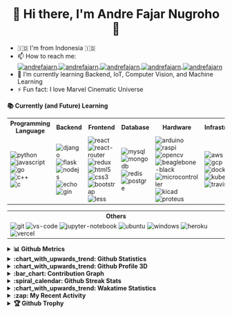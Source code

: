 <h1 align="center">👋 Hi there, I'm Andre Fajar Nugroho 👋 </h1>

<!--
**andre-fajar-n/andre-fajar-n** is a ✨ _special_ ✨ repository because its `README.md` (this file) appears on your GitHub profile.
- 👯 I’m looking to collaborate on ...
- 🤔 I’m looking for help with ...
- 💬 Ask me about ...
- 😄 Pronouns: ...

Here are some ideas to get you started:
-->

- 🇮🇩 I'm from Indonesia 🇮🇩
- 📫 How to reach me: <br/>
  <a href="https://www.linkedin.com/in/andre-fajar-n/" target="blank">
    <img align="center" src="https://img.shields.io/badge/-andre--fajar--n-blue?style=plastic&logo=Linkedin&logoColor=white" alt="andrefajarn" height="25" width="auto"/>
  </a>
  <a href="https://www.facebook.com/andrefajarn/" target="blank">
    <img align="center" src="https://img.shields.io/badge/andrefajarn-1877F2?style=plastic&logo=facebook&logoColor=white" alt="andrefajarn" height="25" width="auto" />
  </a>
  <a href="https://instagram.com/andrefajarn" target="blank">
    <img align="center" src="https://img.shields.io/badge/-andrefajarn-purple?style=plastic&logo=instagram&logoColor=white" alt="andrefajarn" height="25" width="auto"/>
  </a>
  <a href="https://mailto:andrenugroho395@gmail.com" target="blank">
    <img align="center" src="https://img.shields.io/badge/-andrenugroho395@gmail.com-c14438?style=plastic&logo=Gmail&logoColor=white" alt="andrefajarn" height="25" width="auto"/>
  </a>
  <a href="https://www.hackerrank.com/andrefajarn" target="blank">
    <img align="center" src="https://img.shields.io/badge/andrefajarn-2ec866?style=plastic&logo=hackerrank&logoColor=white" alt="andrefajarn" height="25" width="auto"/>
  </a>
- 🌱 I’m currently learning Backend, IoT, Computer Vision, and Machine Learning
- ⚡ Fun fact: I love Marvel Cinematic Universe

<strong>:books: Currently (and Future) Learning</strong>
  <table>
  <tr>
    <th>
      Programming <br/> Language
    </th>
    <th>
      Backend
    </th>
    <th>
      Frontend
    </th>
    <th>
      Database
    </th>
    <th>
      Hardware
    </th>
    <th>
      Infrastructure
    </th>
  </tr>
  <tr>
    <!-- PROGRAMMING LANGUAGE -->
    <td>
      <img src="https://img.shields.io/badge/Python-3776AB?style=plastic&logo=python&logoColor=white&link=https://www.python.org" alt="python" width="auto" height="30"/><br/>
      <img src="https://img.shields.io/badge/Javascript-F7DF1E?style=plastic&logo=javascript&logoColor=white" alt="javascript" width="auto" height="30"/><br/>
      <img src="https://img.shields.io/badge/Golang-00ADD8?style=plastic&logo=go&logoColor=white" alt="go" width="auto" height="30"/><br/>
      <img src="https://img.shields.io/badge/C%2B%2B-00599C?style=plastic&logo=C%2B%2B&logoColor=white" alt="c++" width="auto" height="30"/><br/>
      <img src="https://img.shields.io/badge/C-A8B9CC?style=plastic&logo=C&logoColor=white" alt="c" width="auto" height="30"/><br/>
    </td>
    <!-- BACKEND -->
    <td>
      <img src="https://img.shields.io/badge/Django-092E20?style=plastic&logo=Django&logoColor=white" alt="django" width="auto" height="30"/><br/>
      <img src="https://img.shields.io/badge/Flask-000000?style=plastic&logo=Flask&logoColor=white" alt="flask" width="auto" height="30"/><br/>
      <img src="https://img.shields.io/badge/NodeJS-339933?style=plastic&logo=Node.js&logoColor=white" alt="nodejs" width="auto" height="30"/><br/>
      <img src="https://img.shields.io/badge/Echo-00afd1?style=plastic&logo=go&logoColor=white" alt="echo" width="auto" height="30"/><br/>
      <img src="https://img.shields.io/badge/Gin-0090d1?style=plastic&logo=go&logoColor=white" alt="gin" width="auto" height="30"/><br/>
    </td>
    <!-- FRONTEND -->
    <td>
      <img src="https://img.shields.io/badge/ReactJS-61dafb?style=plastic&logo=react&logoColor=white" alt="react" width="auto" height="30"/><br/>
      <img src="https://img.shields.io/badge/React%20Router-ca4245?style=plastic&logo=React%20Router&logoColor=white" alt="react-router" width="auto" height="30"/><br/>
      <img src="https://img.shields.io/badge/Redux-764abc?style=plastic&logo=Redux&logoColor=white" alt="redux" width="auto" height="30"/><br/>
      <img src="https://img.shields.io/badge/HTML5-e34f26?style=plastic&logo=HTML5&logoColor=white" alt="html5" width="auto" height="30"/><br/>
      <img src="https://img.shields.io/badge/CSS3-1572b6?style=plastic&logo=CSS3&logoColor=white" alt="css3" width="auto" height="30"/><br/>
      <img src="https://img.shields.io/badge/Bootstrap-7952b3?style=plastic&logo=Bootstrap&logoColor=white" alt="bootstrap" width="auto" height="30"/><br/>
      <img src="https://img.shields.io/badge/Less-1d365d?style=plastic&logo=Less&logoColor=white" alt="less" width="auto" height="30"/><br/>
    </td>
    <!-- DATABASE -->
    <td>
      <img src="https://img.shields.io/badge/MySQL-4479a1?style=plastic&logo=mysql&logoColor=white" alt="mysql" width="auto" height="30"/><br/>
      <img src="https://img.shields.io/badge/MongoDB-47a248?style=plastic&logo=mongodb&logoColor=white" alt="mongodb" width="auto" height="30"/><br/>
      <img src="https://img.shields.io/badge/Redis-dc382d?style=plastic&logo=redis&logoColor=white" alt="redis" width="auto" height="30"/><br/>
      <img src="https://img.shields.io/badge/PostgreSQL-336971?style=plastic&logo=postgresql&logoColor=white" alt="postgre" width="auto" height="30"/><br/>
    </td>
    <!-- HARDWARE -->
    <td>
      <img src="https://img.shields.io/badge/Arduino-00979d?style=plastic&logo=arduino&logoColor=white" alt="arduino" width="auto" height="30"/><br/>
      <img src="https://img.shields.io/badge/Raspberry%20Pi-c51a4a?style=plastic&logo=Raspberry%20Pi&logoColor=white" alt="raspi" width="auto" height="30"/><br/>
      <img src="https://img.shields.io/badge/OpenCV-5c3ee8?style=plastic&logo=OpenCV&logoColor=white" alt="opencv" width="auto" height="30"/><br/>
      <img src="https://beagleboard.org/static/uploads/BeagleBoardCompliantLowRes.png" alt="beaglebone-black" width="auto" height="30"/><br/>
      <img src="https://image.flaticon.com/icons/svg/2752/2752843.svg" alt="microcontroller" width="auto" height="30"/><br/>
      <img src="https://upload.wikimedia.org/wikipedia/commons/thumb/5/59/KiCad-Logo.svg/1200px-KiCad-Logo.svg.png" alt="kicad" width="auto" height="30"/><br/>
      <img src="https://edasim.com/wp-content/uploads/2020/06/edasim-integrating-ideas-logo-proteus.png" alt="proteus" width="auto" height="30"/><br/>
    </td>
    <!-- INFRASTRUCTURE -->
    <td>
      <img src="https://img.shields.io/badge/AWS-232f3e?style=plastic&logo=amazon%20aws&logoColor=white" alt="aws" width="auto" height="30"/><br/>
      <img src="https://img.shields.io/badge/GCP-4285f4?style=plastic&logo=google%20cloud&logoColor=white" alt="gcp" width="auto" height="30"/><br/>
      <img src="https://img.shields.io/badge/Docker-2496ed?style=plastic&logo=docker&logoColor=white" alt="docker" width="auto" height="30"/><br/>
      <img src="https://img.shields.io/badge/Kubernetes-326ce5?style=plastic&logo=kubernetes&logoColor=white" alt="kubernetes" width="auto" height="30"/><br/>
      <img src="https://img.shields.io/badge/Travis%20CI-3eaaaf?style=plastic&logo=Travis%20CI&logoColor=white" alt="travis-ci" width="auto" height="30"/><br/>
    </td>
  </tr>
</table>

<table>
  <tr>
    <th>
      Others
    </th>
  </tr>
  <tr>
    <td>
      <img src="https://img.shields.io/badge/Git-f05302?style=plastic&logo=git&logoColor=white" alt="git" width="auto" height="30"/>
      <img src="https://img.shields.io/badge/VS%20Code-007acc?style=plastic&logo=visual%20studio&logoColor=white" alt="vs-code" width="auto" height="30"/>
      <img src="https://img.shields.io/badge/Jupyter%20Notebook-F37626?style=plastic&logo=Jupyter&logoColor=white" alt="jupyter-notebook" width="auto" height="30"/>
      <img src="https://img.shields.io/badge/Ubuntu-e95420?style=plastic&logo=ubuntu&logoColor=white" alt="ubuntu" width="auto" height="30"/>
      <img src="https://img.shields.io/badge/Windows-0078d6?style=plastic&logo=windows&logoColor=white" alt="windows" width="auto" height="30"/>
      <img src="https://img.shields.io/badge/Heroku-430098?style=plastic&logo=heroku&logoColor=white" alt="heroku" width="auto" height="30"/>
      <img src="https://img.shields.io/badge/Vercel-000000?style=plastic&logo=vercel&logoColor=white" alt="vercel" width="auto" height="30"/>
    </td>
  </tr>
</table>

<details>
  <summary><strong>📊 Github Metrics</strong></summary>
  Reference: <a href="https://github.com/lowlighter/metrics">lowlighter/metrics</a>
  </br>
  
  <div align="center">
    <a href="https://github.com/andre-fajar-n/andre-fajar-n/blob/master/github-metrics.svg" align="center">
      <img src="https://github.com/andre-fajar-n/andre-fajar-n/blob/master/github-metrics.svg" />
    </a>
  </div>
</details>

<details>
  <summary><strong>:chart_with_upwards_trend: Github Statistics</strong></summary>
  Reference: <a href="https://github.com/anuraghazra/github-readme-stats">anuraghazra/github-readme-stats</a>
  </br>
  </br>
  <div align="center">
    <a href="https://github.com/anuraghazra/github-readme-stats" align="center">
      <img src="https://github-readme-stats.vercel.app/api?username=andre-fajar-n&show_icons=true&theme=onedark&include_all_commits=true&count_private=true" />
    </a>
    <a href="https://github.com/anuraghazra/github-readme-stats" align="center">
      <img src="https://github-readme-stats.vercel.app/api/top-langs/?username=andre-fajar-n&langs_count=10&theme=onedark&layout=compact" />
    </a>
  </div>
  <div align="center">
    <a href="https://github.com/anuraghazra/github-readme-stats" align="center">
      <img src="https://github-readme-stats.vercel.app/api/wakatime?username=andrefajarn&layout=compact" />
    </a>
  </div>
  </br>

  Reference: <a href="https://github.com/jstrieb/github-stats">jstrieb/github-stats</a>
  </br>
  </br>
  <div align="center">
    <a href="https://github.com/andre-fajar-n/andre-fajar-n" align="center">
      <img src="https://github.com/andre-fajar-n/andre-fajar-n/blob/master/generated/overview.svg" />
    </a>
    <a href="https://github.com/andre-fajar-n/andre-fajar-n" align="center">
      <img src="https://github.com/andre-fajar-n/andre-fajar-n/blob/master/generated/languages.svg" />
    </a>
  </div>
</details>

<details>
  <summary><strong>:chart_with_upwards_trend: Github Profile 3D</strong></summary>
  Reference: <a href="https://github.com/yoshi389111/github-profile-3d-contrib">yoshi389111/github-profile-3d-contrib</a>
  </br>

  ![](https://github.com/andre-fajar-n/andre-fajar-n/blob/master/profile-3d-contrib/profile-gitblock.svg)
</details>

<details>
  <summary><strong>:bar_chart: Contribution Graph</strong></summary>
  Reference: <a href="https://github.com/Ashutosh00710/github-readme-activity-graph">Ashutosh00710/github-readme-activity-graph</a>
  </br>
  </br>
  <p align="center"><strong>Contributions in the last month</strong></p>
  <a href="https://github.com/Ashutosh00710/github-readme-activity-graph" align="center">
    <img src="https://github-readme-activity-graph.vercel.app/graph?username=andre-fajar-n&theme=github-light" />
  </a>

  </br></br>
  Reference: <a href="https://github.com/vn7n24fzkq/github-profile-summary-cards">vn7n24fzkq/github-profile-summary-cards</a>
  </br>
  </br>

  <div align="center">
    <a href="https://github.com/andre-fajar-n/andre-fajar-n" align="center">
      <img src="https://raw.githubusercontent.com/andre-fajar-n/andre-fajar-n/master/profile-summary-card-output/github/0-profile-details.svg" />
    </a>
  </div>
  <div align="center">
    <a href="https://github.com/andre-fajar-n/andre-fajar-n" align="center">
      <img src="https://raw.githubusercontent.com/andre-fajar-n/andre-fajar-n/master/profile-summary-card-output/github/1-repos-per-language.svg" />
      <img src="https://raw.githubusercontent.com/andre-fajar-n/andre-fajar-n/master/profile-summary-card-output/github/2-most-commit-language.svg" />
    </a>
  </div>
  <div align="center">
    <a href="https://github.com/andre-fajar-n/andre-fajar-n" align="center">
      <img src="https://raw.githubusercontent.com/andre-fajar-n/andre-fajar-n/master/profile-summary-card-output/github/3-stats.svg" />
      <img src="https://raw.githubusercontent.com/andre-fajar-n/andre-fajar-n/master/profile-summary-card-output/github/4-productive-time.svg" />
    </a>
  </div>
</details>

<details>
  <summary><strong>:spiral_calendar: Github Streak Stats</strong></summary>
  Reference: <a href="https://github.com/DenverCoder1/github-readme-streak-stats">DenverCoder1/github-readme-streak-stats</a>
  </br>
  </br>

  [![GitHub Streak](https://streak-stats.demolab.com/?user=andre-fajar-n&theme=blood)](https://github.com/DenverCoder1/github-readme-streak-stats)
</details>

<details>
  <summary><strong>:chart_with_upwards_trend: Wakatime Statistics</strong></summary>
  Reference: <a href="https://github.com/anmol098/waka-readme-stats">anmol098/waka-readme-stats</a>
  </br>
  </br>

<!--START_SECTION:waka-->
![Code Time](http://img.shields.io/badge/Code%20Time-3%2C057%20hrs%2055%20mins-blue)

![Profile Views](http://img.shields.io/badge/Profile%20Views-16-blue)

![Lines of code](https://img.shields.io/badge/From%20Hello%20World%20I%27ve%20Written-4.4%20million%20lines%20of%20code-blue)

**🐱 My GitHub Data** 

> 📦 6.2 MB Used in GitHub's Storage 
 > 
> 🏆 1,072 Contributions in the Year 2023
 > 
> 🚫 Not Opted to Hire
 > 
> 📜 34 Public Repositories 
 > 
> 🔑 15 Private Repositories 
 > 
**I'm an Early 🐤** 

```text
🌞 Morning                2466 commits        ███████░░░░░░░░░░░░░░░░░░   28.53 % 
🌆 Daytime                3411 commits        ██████████░░░░░░░░░░░░░░░   39.46 % 
🌃 Evening                2457 commits        ███████░░░░░░░░░░░░░░░░░░   28.42 % 
🌙 Night                  310 commits         █░░░░░░░░░░░░░░░░░░░░░░░░   03.59 % 
```
📅 **I'm Most Productive on Thursday** 

```text
Monday                   1555 commits        ████░░░░░░░░░░░░░░░░░░░░░   17.99 % 
Tuesday                  1512 commits        ████░░░░░░░░░░░░░░░░░░░░░   17.49 % 
Wednesday                984 commits         ███░░░░░░░░░░░░░░░░░░░░░░   11.38 % 
Thursday                 1560 commits        █████░░░░░░░░░░░░░░░░░░░░   18.05 % 
Friday                   1090 commits        ███░░░░░░░░░░░░░░░░░░░░░░   12.61 % 
Saturday                 753 commits         ██░░░░░░░░░░░░░░░░░░░░░░░   08.71 % 
Sunday                   1190 commits        ███░░░░░░░░░░░░░░░░░░░░░░   13.77 % 
```


📊 **This Week I Spent My Time On** 

```text
🕑︎ Time Zone: Asia/Jakarta

💬 Programming Languages: 
Go                       8 hrs 22 mins       ████████████████░░░░░░░░░   64.35 % 
Python                   1 hr 38 mins        ███░░░░░░░░░░░░░░░░░░░░░░   12.63 % 
HTML                     1 hr 37 mins        ███░░░░░░░░░░░░░░░░░░░░░░   12.52 % 
Bash                     43 mins             █░░░░░░░░░░░░░░░░░░░░░░░░   05.57 % 
YAML                     18 mins             █░░░░░░░░░░░░░░░░░░░░░░░░   02.35 % 

🔥 Editors: 
VS Code                  13 hrs 1 min        █████████████████████████   100.00 % 

🐱‍💻 Projects: 
efishery-service-auth-v2 9 hrs 2 mins        █████████████████░░░░░░░░   69.39 % 
Application-Tracker      3 hrs 43 mins       ███████░░░░░░░░░░░░░░░░░░   28.59 % 
Profile-Page             10 mins             ░░░░░░░░░░░░░░░░░░░░░░░░░   01.39 % 
bootstrap-admin-template-2 mins              ░░░░░░░░░░░░░░░░░░░░░░░░░   00.35 % 
developer-portfolio-templ2 mins              ░░░░░░░░░░░░░░░░░░░░░░░░░   00.28 % 

💻 Operating System: 
WSL                      9 hrs 55 mins       ███████████████████░░░░░░   76.16 % 
Linux                    2 hrs 50 mins       █████░░░░░░░░░░░░░░░░░░░░   21.82 % 
Windows                  15 mins             █░░░░░░░░░░░░░░░░░░░░░░░░   02.02 % 
```

**I Mostly Code in Go** 

```text
Go                       28 repos            ██████████░░░░░░░░░░░░░░░   41.79 % 
JavaScript               13 repos            █████░░░░░░░░░░░░░░░░░░░░   19.40 % 
Python                   8 repos             ███░░░░░░░░░░░░░░░░░░░░░░   11.94 % 
TypeScript               2 repos             █░░░░░░░░░░░░░░░░░░░░░░░░   02.99 % 
Ruby                     1 repo              ░░░░░░░░░░░░░░░░░░░░░░░░░   01.49 % 
```



**Timeline**

![Lines of Code chart](https://raw.githubusercontent.com/andre-fajar-n/andre-fajar-n/master/assets/bar_graph.png)


 Last Updated on 12/08/2023 19:44:06 UTC
<!--END_SECTION:waka-->

</details>

<details>
  <summary><strong>:zap: My Recent Activity</strong></summary>
  Reference: <a href="https://github.com/jamesgeorge007/github-activity-readme">jamesgeorge007/github-activity-readme</a>
  </br>

  <!--START_SECTION:activity-->
1. 🎉 Merged PR [#12](https://github.com/andre-fajar-n/Profile-Page/pull/12) in [andre-fajar-n/Profile-Page](https://github.com/andre-fajar-n/Profile-Page)
  <!--END_SECTION:activity-->
</details>

<details>
  <summary><strong>🏆 Github Trophy</strong></summary>
  Reference: <a href="https://github.com/ryo-ma/github-profile-trophy">ryo-ma/github-profile-trophy</a>
  </br>

  <div align="center">
    <a href="https://github.com/ryo-ma/github-profile-trophy" align="center">
      <img src="https://github-profile-trophy.vercel.app/?username=andre-fajar-n&theme=onedark&margin-w=5&column=3" />
    </a>
  </div>
</details>
